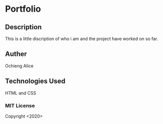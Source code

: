 # Portfolio
## Description
This is a little discription of who i am and the project have worked on so far.
## Auther
Ochieng Alice
## Technologies Used
HTML and CSS
### MIT License
Copyright <2020> <COPYRIGHT Ochieng Alice>

